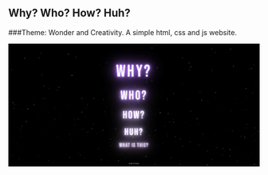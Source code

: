 ## Why? Who? How? Huh?
###Theme: Wonder and Creativity. A simple html, css and js website.

![alt text](https://github.com/codelover96/whywhohowhuh/blob/master/whywhohow.JPG?raw=true)